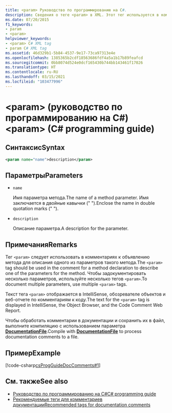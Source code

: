 ```yaml
---
title: <param> Руководство по программированию на C#.
description: Сведения о теге <param> в XML. Этот тег используется в комментариях к объявлению метода для описания одного из параметров такого метода.
ms.date: 07/20/2015
f1_keywords:
- param
- <param>
helpviewer_keywords:
- <param> C# XML tag
- param C# XML tag
ms.assetid: 46d329b1-5b84-4537-9e17-73ca97313e4e
ms.openlocfilehash: 1385365b2cdf18563686fdf4a5a1b17b89feafcd
ms.sourcegitcommit: 0bb8074d524e0dcf165430b744bb143461f17026
ms.translationtype: HT
ms.contentlocale: ru-RU
ms.lasthandoff: 03/15/2021
ms.locfileid: "103477996"
---
```

# <a name="param-c-programming-guide"></a><span data-ttu-id="1e0b5-105">\<param> (руководство по программированию на C#)</span><span class="sxs-lookup"><span data-stu-id="1e0b5-105">\<param> (C# programming guide)</span></span>

## <a name="syntax"></a><span data-ttu-id="1e0b5-106">Синтаксис</span><span class="sxs-lookup"><span data-stu-id="1e0b5-106">Syntax</span></span>

```xml
<param name="name">description</param>
```

## <a name="parameters"></a><span data-ttu-id="1e0b5-107">Параметры</span><span class="sxs-lookup"><span data-stu-id="1e0b5-107">Parameters</span></span>

- `name`

  <span data-ttu-id="1e0b5-108">Имя параметра метода.</span><span class="sxs-lookup"><span data-stu-id="1e0b5-108">The name of a method parameter.</span></span> <span data-ttu-id="1e0b5-109">Имя заключается в двойные кавычки (" ").</span><span class="sxs-lookup"><span data-stu-id="1e0b5-109">Enclose the name in double quotation marks (" ").</span></span>

- `description`

  <span data-ttu-id="1e0b5-110">Описание параметра.</span><span class="sxs-lookup"><span data-stu-id="1e0b5-110">A description for the parameter.</span></span>

## <a name="remarks"></a><span data-ttu-id="1e0b5-111">Примечания</span><span class="sxs-lookup"><span data-stu-id="1e0b5-111">Remarks</span></span>

<span data-ttu-id="1e0b5-112">Тег `<param>` следует использовать в комментариях к объявлению метода для описания одного из параметров такого метода.</span><span class="sxs-lookup"><span data-stu-id="1e0b5-112">The `<param>` tag should be used in the comment for a method declaration to describe one of the parameters for the method.</span></span> <span data-ttu-id="1e0b5-113">Чтобы задокументировать несколько параметров, используйте несколько тегов `<param>`.</span><span class="sxs-lookup"><span data-stu-id="1e0b5-113">To document multiple parameters, use multiple `<param>` tags.</span></span>

<span data-ttu-id="1e0b5-114">Текст тега `<param>` отображается в IntelliSense, обозревателе объектов и веб-отчете по комментариям к коду.</span><span class="sxs-lookup"><span data-stu-id="1e0b5-114">The text for the `<param>` tag is displayed in IntelliSense, the Object Browser, and the Code Comment Web Report.</span></span>

<span data-ttu-id="1e0b5-115">Чтобы обработать комментарии в документации и сохранить их в файл, выполните компиляцию с использованием параметра [**DocumentationFile**](../../language-reference/compiler-options/output.md#documentationfile).</span><span class="sxs-lookup"><span data-stu-id="1e0b5-115">Compile with [**DocumentationFile**](../../language-reference/compiler-options/output.md#documentationfile) to process documentation comments to a file.</span></span>

## <a name="example"></a><span data-ttu-id="1e0b5-116">Пример</span><span class="sxs-lookup"><span data-stu-id="1e0b5-116">Example</span></span>

[!code-csharp[csProgGuideDocComments#1](~/samples/snippets/csharp/VS_Snippets_VBCSharp/csProgGuideDocComments/CS/DocComments.cs#1)]

## <a name="see-also"></a><span data-ttu-id="1e0b5-117">См. также</span><span class="sxs-lookup"><span data-stu-id="1e0b5-117">See also</span></span>

- [<span data-ttu-id="1e0b5-118">Руководство по программированию на C#</span><span class="sxs-lookup"><span data-stu-id="1e0b5-118">C# programming guide</span></span>](../index.md)
- [<span data-ttu-id="1e0b5-119">Рекомендуемые теги для комментариев документации</span><span class="sxs-lookup"><span data-stu-id="1e0b5-119">Recommended tags for documentation comments</span></span>](./recommended-tags-for-documentation-comments.md)
